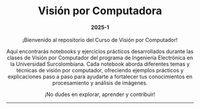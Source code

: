 <a name="top"></a>
<h1 align="center">Visión por Computadora</h1>
<div  align="center">
<b>2025-1</b>
</div>
<br/>
<div  align="center">
¡Bienvenido al repositorio del Curso de Visión por Computador! 
  
Aquí encontrarás notebooks y ejercicios prácticos desarrollados durante las clases de Visión por Computador del programa de Ingeniería Electrónica en la Universidad Surcolombiana. Cada notebook aborda diferentes temas y técnicas de visión por computador, ofreciendo ejemplos prácticos y explicaciones paso a paso para ayudarte a fortalecer tus conocimientos en procesamiento y análisis de imágenes. 

¡No dudes en explorar, aprender y contribuir!
</div>


***
